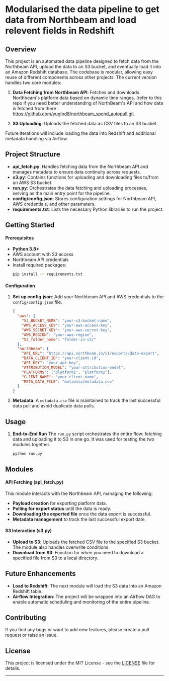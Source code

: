 # Modularised the data pipeline to get data from Northbeam and load relevent fields in Redshift

## Overview

This project is an automated data pipeline designed to fetch data from the Northbeam API, upload the data to an S3 bucket, and eventually load it into an Amazon Redshift database. The codebase is modular, allowing easy reuse of different components across other projects. The current version handles two core modules:

1. **Data Fetching from Northbeam API**: Fetches and downloads Northbeam's platform data based on dynamic time ranges.
   (refer to this repo if you need better understanding of NorthBeam's API and how data is fetched from there : https://github.com/yugInd8/northbeam_spend_autopull.git 

2. **S3 Uploading**: Uploads the fetched data as CSV files to an S3 bucket.

Future iterations will include loading the data into Redshift and additional metadata handling via Airflow.

## Project Structure

- **api_fetch.py**: Handles fetching data from the Northbeam API and manages metadata to ensure data continuity across requests.
- **s3.py**: Contains functions for uploading and downloading files to/from an AWS S3 bucket.
- **run.py**: Orchestrates the data fetching and uploading processes, serving as the main entry point for the pipeline.
- **config/config.json**: Stores configuration settings for Northbeam API, AWS credentials, and other parameters.
- **requirements.txt**: Lists the necessary Python libraries to run the project.

## Getting Started

#### Prerequisites

- **Python 3.8+**
- AWS account with S3 access
- Northbeam API credentials
- Install required packages:
  ```bash
  pip install -r requirements.txt
  ```

#### Configuration

1. **Set up config.json**: Add your Northbeam API and AWS credentials to the `config/config.json` file.
    ```json
    {
      "aws": {
        "S3_BUCKET_NAME": "your-s3-bucket-name",
        "AWS_ACCESS_KEY": "your-aws-access-key",
        "AWS_SECRET_KEY": "your-aws-secret-key",
        "AWS_REGION": "your-aws-region",
        "S3_folder_name": "folder-in-s3/"
      },
      "northbeam": {
        "API_URL": "https://api.northbeam.io/v1/exports/data-export",
        "DATA_CLIENT_ID": "your-client-id",
        "API_KEY": "your-api-key",
        "ATTRIBUTION_MODEL": "your-attribution-model",
        "PLATFORMS": ["platform1", "platform2"],
        "CLIENT_NAME": "your-client-name",
        "META_DATA_FILE": "metadata/metadata.csv"
      }
    }
    ```

2. **Metadata**: A `metadata.csv` file is maintained to track the last successful data pull and avoid duplicate data pulls.

## Usage

1. **End-to-End Run**
   The `run.py` script orchestrates the entire flow: fetching data and uploading it to S3 in one go. It was used for testing the two modules together.
   ```bash
   python run.py
   ```

## Modules

#### API Fetching (api_fetch.py)

This module interacts with the Northbeam API, managing the following:
- **Payload creation** for exporting platform data.
- **Polling for export status** until the data is ready.
- **Downloading the exported file** once the data export is successful.
- **Metadata management** to track the last successful export date.

#### S3 Interaction (s3.py)

- **Upload to S3**: Uploads the fetched CSV file to the specified S3 bucket. The module also handles overwrite conditions.
- **Download from S3**: Function for when you need to download a specified file from S3 to a local directory.

## Future Enhancements

- **Load to Redshift**: The next module will load the S3 data into an Amazon Redshift table.
- **Airflow Integration**: The project will be wrapped into an Airflow DAG to enable automatic scheduling and monitoring of the entire pipeline.

## Contributing

If you find any bugs or want to add new features, please create a pull request or raise an issue.

## License

This project is licensed under the MIT License - see the [LICENSE](LICENSE) file for details.



---
